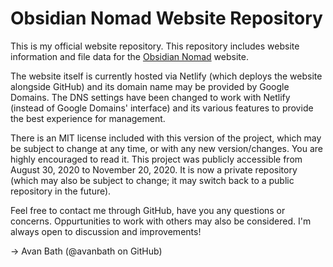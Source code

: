 # Obsidian Nomad Website Repository

This is my official website repository.
This repository includes website information and file data for the [Obsidian Nomad](https://obsidian-nomad.netfliy.app) website.

The website itself is currently hosted via Netlify (which deploys the website alongside GitHub) and its domain name may be provided by Google Domains.
The DNS settings have been changed to work with Netlify (instead of Google Domains' interface) and its various features to provide the best experience for management.

There is an MIT license included with this version of the project, which may be subject to change at any time, or with any new version/changes.
You are highly encouraged to read it. This project was publicly accessible from August 30, 2020 to November 20, 2020. It is now a private repository (which may also be subject to change; it may switch back to a public repository in the future).

Feel free to contact me through GitHub, have you any questions or concerns. Oppurtunities to work with others may also be considered. I'm always open to discussion and improvements!

-> Avan Bath (@avanbath on GitHub)
